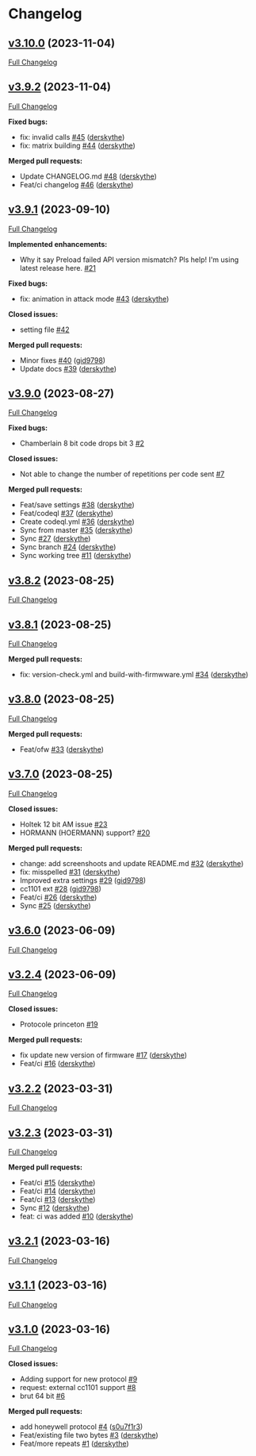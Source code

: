 # Changelog

## [v3.10.0](https://github.com/DarkFlippers/flipperzero-subbrute/tree/v3.10.0) (2023-11-04)

[Full Changelog](https://github.com/DarkFlippers/flipperzero-subbrute/compare/v3.9.2...v3.10.0)

## [v3.9.2](https://github.com/DarkFlippers/flipperzero-subbrute/tree/v3.9.2) (2023-11-04)

[Full Changelog](https://github.com/DarkFlippers/flipperzero-subbrute/compare/v3.9.1...v3.9.2)

**Fixed bugs:**

- fix: invalid calls [\#45](https://github.com/DarkFlippers/flipperzero-subbrute/pull/45) ([derskythe](https://github.com/derskythe))
- fix: matrix building [\#44](https://github.com/DarkFlippers/flipperzero-subbrute/pull/44) ([derskythe](https://github.com/derskythe))

**Merged pull requests:**

- Update CHANGELOG.md [\#48](https://github.com/DarkFlippers/flipperzero-subbrute/pull/48) ([derskythe](https://github.com/derskythe))
- Feat/ci changelog [\#46](https://github.com/DarkFlippers/flipperzero-subbrute/pull/46) ([derskythe](https://github.com/derskythe))

## [v3.9.1](https://github.com/DarkFlippers/flipperzero-subbrute/tree/v3.9.1) (2023-09-10)

[Full Changelog](https://github.com/DarkFlippers/flipperzero-subbrute/compare/v3.9.0...v3.9.1)

**Implemented enhancements:**

- Why it say Preload failed API version mismatch? Pls help! I'm using latest release here. [\#21](https://github.com/DarkFlippers/flipperzero-subbrute/issues/21)

**Fixed bugs:**

- fix: animation in attack mode [\#43](https://github.com/DarkFlippers/flipperzero-subbrute/pull/43) ([derskythe](https://github.com/derskythe))

**Closed issues:**

- setting file [\#42](https://github.com/DarkFlippers/flipperzero-subbrute/issues/42)

**Merged pull requests:**

- Minor fixes [\#40](https://github.com/DarkFlippers/flipperzero-subbrute/pull/40) ([gid9798](https://github.com/gid9798))
- Update docs [\#39](https://github.com/DarkFlippers/flipperzero-subbrute/pull/39) ([derskythe](https://github.com/derskythe))

## [v3.9.0](https://github.com/DarkFlippers/flipperzero-subbrute/tree/v3.9.0) (2023-08-27)

[Full Changelog](https://github.com/DarkFlippers/flipperzero-subbrute/compare/v3.8.2...v3.9.0)

**Fixed bugs:**

- Chamberlain 8 bit code drops bit 3 [\#2](https://github.com/DarkFlippers/flipperzero-subbrute/issues/2)

**Closed issues:**

- Not able to change the number of repetitions per code sent [\#7](https://github.com/DarkFlippers/flipperzero-subbrute/issues/7)

**Merged pull requests:**

- Feat/save settings [\#38](https://github.com/DarkFlippers/flipperzero-subbrute/pull/38) ([derskythe](https://github.com/derskythe))
- Feat/codeql [\#37](https://github.com/DarkFlippers/flipperzero-subbrute/pull/37) ([derskythe](https://github.com/derskythe))
- Create codeql.yml [\#36](https://github.com/DarkFlippers/flipperzero-subbrute/pull/36) ([derskythe](https://github.com/derskythe))
- Sync from master [\#35](https://github.com/DarkFlippers/flipperzero-subbrute/pull/35) ([derskythe](https://github.com/derskythe))
- Sync [\#27](https://github.com/DarkFlippers/flipperzero-subbrute/pull/27) ([derskythe](https://github.com/derskythe))
- Sync branch [\#24](https://github.com/DarkFlippers/flipperzero-subbrute/pull/24) ([derskythe](https://github.com/derskythe))
- Sync working tree [\#11](https://github.com/DarkFlippers/flipperzero-subbrute/pull/11) ([derskythe](https://github.com/derskythe))

## [v3.8.2](https://github.com/DarkFlippers/flipperzero-subbrute/tree/v3.8.2) (2023-08-25)

[Full Changelog](https://github.com/DarkFlippers/flipperzero-subbrute/compare/v3.8.1...v3.8.2)

## [v3.8.1](https://github.com/DarkFlippers/flipperzero-subbrute/tree/v3.8.1) (2023-08-25)

[Full Changelog](https://github.com/DarkFlippers/flipperzero-subbrute/compare/v3.8.0...v3.8.1)

**Merged pull requests:**

- fix: version-check.yml and build-with-firmwware.yml [\#34](https://github.com/DarkFlippers/flipperzero-subbrute/pull/34) ([derskythe](https://github.com/derskythe))

## [v3.8.0](https://github.com/DarkFlippers/flipperzero-subbrute/tree/v3.8.0) (2023-08-25)

[Full Changelog](https://github.com/DarkFlippers/flipperzero-subbrute/compare/v3.7.0...v3.8.0)

**Merged pull requests:**

- Feat/ofw [\#33](https://github.com/DarkFlippers/flipperzero-subbrute/pull/33) ([derskythe](https://github.com/derskythe))

## [v3.7.0](https://github.com/DarkFlippers/flipperzero-subbrute/tree/v3.7.0) (2023-08-25)

[Full Changelog](https://github.com/DarkFlippers/flipperzero-subbrute/compare/v3.6.0...v3.7.0)

**Closed issues:**

- Holtek 12 bit AM issue [\#23](https://github.com/DarkFlippers/flipperzero-subbrute/issues/23)
- HORMANN \(HOERMANN\) support? [\#20](https://github.com/DarkFlippers/flipperzero-subbrute/issues/20)

**Merged pull requests:**

- change: add screenshoots and update README.md [\#32](https://github.com/DarkFlippers/flipperzero-subbrute/pull/32) ([derskythe](https://github.com/derskythe))
- fix: misspelled [\#31](https://github.com/DarkFlippers/flipperzero-subbrute/pull/31) ([derskythe](https://github.com/derskythe))
- Improved extra settings [\#29](https://github.com/DarkFlippers/flipperzero-subbrute/pull/29) ([gid9798](https://github.com/gid9798))
- сc1101 ext [\#28](https://github.com/DarkFlippers/flipperzero-subbrute/pull/28) ([gid9798](https://github.com/gid9798))
- Feat/ci [\#26](https://github.com/DarkFlippers/flipperzero-subbrute/pull/26) ([derskythe](https://github.com/derskythe))
- Sync [\#25](https://github.com/DarkFlippers/flipperzero-subbrute/pull/25) ([derskythe](https://github.com/derskythe))

## [v3.6.0](https://github.com/DarkFlippers/flipperzero-subbrute/tree/v3.6.0) (2023-06-09)

[Full Changelog](https://github.com/DarkFlippers/flipperzero-subbrute/compare/v3.2.4...v3.6.0)

## [v3.2.4](https://github.com/DarkFlippers/flipperzero-subbrute/tree/v3.2.4) (2023-06-09)

[Full Changelog](https://github.com/DarkFlippers/flipperzero-subbrute/compare/v3.2.2...v3.2.4)

**Closed issues:**

- Protocole princeton [\#19](https://github.com/DarkFlippers/flipperzero-subbrute/issues/19)

**Merged pull requests:**

- fix update new version of firmware [\#17](https://github.com/DarkFlippers/flipperzero-subbrute/pull/17) ([derskythe](https://github.com/derskythe))
- Feat/ci [\#16](https://github.com/DarkFlippers/flipperzero-subbrute/pull/16) ([derskythe](https://github.com/derskythe))

## [v3.2.2](https://github.com/DarkFlippers/flipperzero-subbrute/tree/v3.2.2) (2023-03-31)

[Full Changelog](https://github.com/DarkFlippers/flipperzero-subbrute/compare/v3.2.3...v3.2.2)

## [v3.2.3](https://github.com/DarkFlippers/flipperzero-subbrute/tree/v3.2.3) (2023-03-31)

[Full Changelog](https://github.com/DarkFlippers/flipperzero-subbrute/compare/v3.2.1...v3.2.3)

**Merged pull requests:**

- Feat/ci [\#15](https://github.com/DarkFlippers/flipperzero-subbrute/pull/15) ([derskythe](https://github.com/derskythe))
- Feat/ci [\#14](https://github.com/DarkFlippers/flipperzero-subbrute/pull/14) ([derskythe](https://github.com/derskythe))
- Feat/ci [\#13](https://github.com/DarkFlippers/flipperzero-subbrute/pull/13) ([derskythe](https://github.com/derskythe))
- Sync [\#12](https://github.com/DarkFlippers/flipperzero-subbrute/pull/12) ([derskythe](https://github.com/derskythe))
- feat: ci was added [\#10](https://github.com/DarkFlippers/flipperzero-subbrute/pull/10) ([derskythe](https://github.com/derskythe))

## [v3.2.1](https://github.com/DarkFlippers/flipperzero-subbrute/tree/v3.2.1) (2023-03-16)

[Full Changelog](https://github.com/DarkFlippers/flipperzero-subbrute/compare/v3.1.1...v3.2.1)

## [v3.1.1](https://github.com/DarkFlippers/flipperzero-subbrute/tree/v3.1.1) (2023-03-16)

[Full Changelog](https://github.com/DarkFlippers/flipperzero-subbrute/compare/v3.1.0...v3.1.1)

## [v3.1.0](https://github.com/DarkFlippers/flipperzero-subbrute/tree/v3.1.0) (2023-03-16)

[Full Changelog](https://github.com/DarkFlippers/flipperzero-subbrute/compare/aa8001e6237804771738ce557039d1bf206aa7d1...v3.1.0)

**Closed issues:**

- Adding support for new protocol [\#9](https://github.com/DarkFlippers/flipperzero-subbrute/issues/9)
- request: external cc1101 support [\#8](https://github.com/DarkFlippers/flipperzero-subbrute/issues/8)
- brut 64 bit [\#6](https://github.com/DarkFlippers/flipperzero-subbrute/issues/6)

**Merged pull requests:**

- add honeywell protocol [\#4](https://github.com/DarkFlippers/flipperzero-subbrute/pull/4) ([s0u7f1r3](https://github.com/s0u7f1r3))
- Feat/existing file two bytes [\#3](https://github.com/DarkFlippers/flipperzero-subbrute/pull/3) ([derskythe](https://github.com/derskythe))
- Feat/more repeats [\#1](https://github.com/DarkFlippers/flipperzero-subbrute/pull/1) ([derskythe](https://github.com/derskythe))



